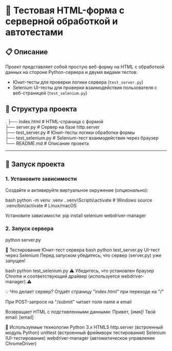 # 🧪 Тестовая HTML-форма с серверной обработкой и автотестами

## 📋 Описание

Проект представляет собой простую веб-форму на HTML с обработкой данных на стороне Python-сервера и двумя видами тестов:

- Юнит-тесты для проверки логики сервера (`test_server.py`)
- Selenium UI-тесты для проверки взаимодействия пользователя с веб-страницей (`test_selenium.py`)

## 📁 Структура проекта
.
├── index.html # HTML-страница с формой<br>
├── server.py # Сервер на базе http.server<br>
├── test_server.py # Юнит-тесты логики обработки формы<br>
├── test_selenium.py # Selenium-тест взаимодействия через браузер<br>
└── README.md # Описание проекта

---

## 🚀 Запуск проекта

### 1. Установите зависимости

Создайте и активируйте виртуальное окружение (опционально):

bash
python -m venv .venv
.\.venv\Scripts\activate  # Windows
source .venv/bin/activate # Linux/macOS

Установите зависимости:
pip install selenium webdriver-manager

### 2. Запуск сервера
python server.py

🧪 Тестирование
Юнит-тест сервера
bash
python test_server.py
UI-тест через Selenium
Перед запуском убедитесь, что сервер (server.py) уже запущен!

bash
python test_selenium.py
⚠️ Убедитесь, что установлен браузер Chrome и соответствующий драйвер (используется webdriver-manager).⚠️

💡 Что делает сервер?
Отдаёт страницу "index.html" при переходе на "/"

При POST-запросе на "/submit" читает поля name и email

Возвращает HTML с подставленными данными:
Привет, [имя]! Твой email: [email]

🧰 Используемые технологии
Python 3.x
HTML5
http.server (встроенный модуль Python)
unittest (встроенный фреймворк тестирования)
Selenium (UI-тестирование)
webdriver-manager (автоматическое управление ChromeDriver)
